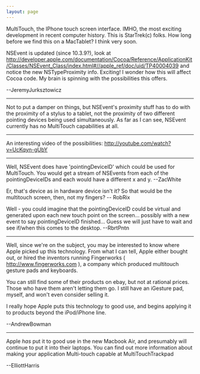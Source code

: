 ```yaml
---
layout: page
---
```


MultiTouch, the IPhone touch screen interface.
IMHO, the most exciting development in recent computer history. This is StarTrek(c) folks. How long before we find this on a MacTablet? I think very soon.

NSEvent is updated (since 10.3.9?), look at http://developer.apple.com/documentation/Cocoa/Reference/ApplicationKit/Classes/NSEvent_Class/index.html#//apple_ref/doc/uid/TP40004039 and notice the new NSTypeProximity info. Exciting! I wonder how this will affect Cocoa code. My brain is spinning with the possibilities this offers.

--JeremyJurksztowicz

----
Not to put a damper on things, but NSEvent's proximity stuff has to do with the proximity of a stylus to a tablet, not the proximity of two different pointing devices being used simultaneously. As far as I can see, NSEvent currently has no MultiTouch capabilities at all.

----
An interesting video of the possibilities: http://youtube.com/watch?v=UcKqyn-gUbY

----
Well, NSEvent does have 'pointingDeviceID' which could be used for MultiTouch. You would get a stream of NSEvents from each of the pointingDeviceIDs and each would have a different x and y. --ZacWhite

Er, that's device as in hardware device isn't it? So that would be the multitouch screen, then, not my fingers? -- RobRix

Well - you could imagine that the pointingDeviceID could be virtual and generated upon each new touch point on the screen... possibly with a  new event to say pointingDeviceID finished... Guess we will just have to wait and see if/when this comes to the desktop. --RbrtPntn

----
Well, since we're on the subject, you may be interested to know where Apple picked up this technology.  From what I can tell, Apple either bought out, or hired the inventors running Fingerworks ( http://www.fingerworks.com ), a company which produced multitouch gesture pads and keyboards.  

You can still find some of their products on ebay, but not at rational prices.  Those who have them aren't letting them go.  I still have an iGesture pad, myself, and won't even consider selling it.

I really hope Apple puts this technology to good use, and begins applying it to products beyond the iPod/iPhone line.

--AndrewBowman

----
Apple *has* put it to good use in the new Macbook Air, and presumably will continue to put it into their laptops. You can find out more information about making your application Multi-touch capable at MultiTouchTrackpad

--ElliottHarris
